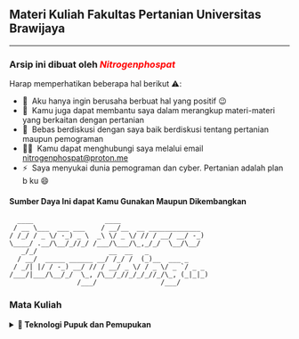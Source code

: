 ## Materi Kuliah Fakultas Pertanian Universitas Brawijaya
<hr>

### Arsip ini dibuat oleh <i style="color:red;">Nitrogenphospat</i>

Harap memperhatikan beberapa hal berikut ⚠️:

- 🔭 &nbsp;Aku hanya ingin berusaha berbuat hal yang positif :wink:
- 🌱 &nbsp;Kamu juga dapat membantu saya dalam merangkup materi-materi yang berkaitan dengan pertanian
- 💬 &nbsp;Bebas berdiskusi dengan saya baik berdiskusi tentang pertanian maupun pemograman
- 👨‍💻 &nbsp;Kamu dapat menghubungi saya melalui email nitrogenphospat@proton.me
- ⚡ &nbsp;Saya menyukai dunia pemograman dan cyber. Pertanian adalah plan b ku 😄
#### Sumber Daya Ini dapat Kamu Gunakan Maupun Dikembangkan
```
  ____                  ____                      
 / __ \___  ___ ___    / __/__  __ _____________  
/ /_/ / _ \/ -_) _ \  _\ \/ _ \/ // / __/ __/ -_) 
\____/ .__/\__/_//_/ /___/\___/\_,_/_/  \__/\__/  
   _/_/                  __  __   _               
  / __/  _____ ______ __/ /_/ /  (_)__  ___ _     
 / _/| |/ / -_) __/ // / __/ _ \/ / _ \/ _ `/ _ _ 
/___/|___/\__/_/  \_, /\__/_//_/_/_//_/\_, (_|_|_)
                 /___/                /___/       
```


### Mata Kuliah
<details>
  <summary><b>🌻 Teknologi Pupuk dan Pemupukan</b></summary>
  <br/>
  <a href="https://github.com/nitrogenphospat/pertanian/blob/main/tpp/pendahuluan.md">📖 Minggu Pertama (<strong>Pendahuluan)</strong></a>
</details>
